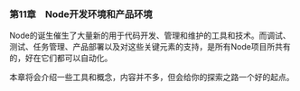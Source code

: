 

### 第11章　Node开发环境和产品环境

Node的诞生催生了大量新的用于代码开发、管理和维护的工具和技术。而调试、测试、任务管理、产品部署以及对这些关键元素的支持，是所有Node项目所共有的，好在它们都可以自动化。

本章将会介绍一些工具和概念，内容并不多，但会给你的探索之路一个好的起点。

